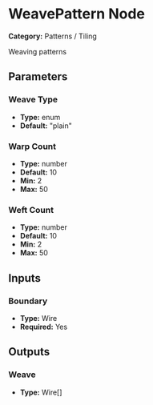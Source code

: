 
# WeavePattern Node

**Category:** Patterns / Tiling

Weaving patterns

## Parameters


### Weave Type
- **Type:** enum
- **Default:** "plain"





### Warp Count
- **Type:** number
- **Default:** 10
- **Min:** 2
- **Max:** 50



### Weft Count
- **Type:** number
- **Default:** 10
- **Min:** 2
- **Max:** 50



## Inputs


### Boundary
- **Type:** Wire
- **Required:** Yes



## Outputs


### Weave
- **Type:** Wire[]




